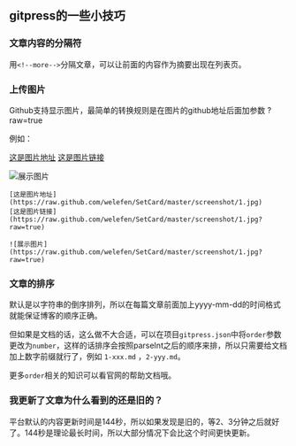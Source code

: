 ## gitpress的一些小技巧

### 文章内容的分隔符

用`<!--more-->`分隔文章，可以让前面的内容作为摘要出现在列表页。

### 上传图片

Github支持显示图片，最简单的转换规则是在图片的github地址后面加参数 ?raw=true

例如： 
<!--more-->
[这是图片地址](https://raw.github.com/welefen/SetCard/master/screenshot/1.jpg)
[这是图片链接](https://raw.github.com/welefen/SetCard/master/screenshot/1.jpg?raw=true)

![展示图片](https://raw.github.com/welefen/SetCard/master/screenshot/1.jpg?raw=true)

```
[这是图片地址](https://raw.github.com/welefen/SetCard/master/screenshot/1.jpg)
[这是图片链接](https://raw.github.com/welefen/SetCard/master/screenshot/1.jpg?raw=true)

![展示图片](https://raw.github.com/welefen/SetCard/master/screenshot/1.jpg?raw=true)
```

### 文章的排序

默认是以字符串的倒序排列，所以在每篇文章前面加上yyyy-mm-dd的时间格式就能保证博客的顺序正确。

但如果是文档的话，这么做不大合适，可以在项目`gitpress.json`中将`order`参数更改为`number`，这样的话排序会按照parseInt之后的顺序来排，所以只需要给文档加上数字前缀就行了，例如 `1-xxx.md` ，`2-yyy.md`。

更多`order`相关的知识可以看官网的帮助文档哦。

### 我更新了文章为什么看到的还是旧的？

平台默认的内容更新时间是144秒，所以如果发现是旧的，等2、3分钟之后就好了。144秒是理论最长时间，所以大部分情况下会比这个时间更快更新。
